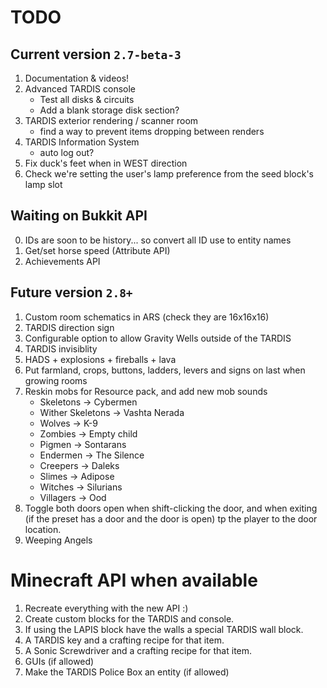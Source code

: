 # TODO

## Current version `2.7-beta-3`
1. Documentation & videos!
2. Advanced TARDIS console
   * Test all disks & circuits
   * Add a blank storage disk section?
3. TARDIS exterior rendering / scanner room
   * find a way to prevent items dropping between renders
4. TARDIS Information System
    * auto log out?
5. Fix duck's feet when in WEST direction
6. Check we're setting the user's lamp preference from the seed block's lamp slot
    
## Waiting on Bukkit API
0. IDs are soon to be history... so convert all ID use to entity names
1. Get/set horse speed (Attribute API)
2. Achievements API

## Future version `2.8+`
1. Custom room schematics in ARS (check they are 16x16x16)
2. TARDIS direction sign
3. Configurable option to allow Gravity Wells outside of the TARDIS
4. TARDIS invisiblity
5. HADS + explosions + fireballs + lava
6. Put farmland, crops, buttons, ladders, levers and signs on last when growing rooms
7. Reskin mobs for Resource pack, and add new mob sounds
   * Skeletons -> Cybermen
   * Wither Skeletons -> Vashta Nerada
   * Wolves -> K-9
   * Zombies -> Empty child
   * Pigmen -> Sontarans
   * Endermen -> The Silence
   * Creepers -> Daleks
   * Slimes -> Adipose
   * Witches -> Silurians
   * Villagers -> Ood
8. Toggle both doors open when shift-clicking the door, and when exiting (if the preset has a door and the door is open) tp the player to the door location.
9. Weeping Angels

# Minecraft API when available
1. Recreate everything with the new API :)
2. Create custom blocks for the TARDIS and console.
3. If using the LAPIS block have the walls a special TARDIS wall block.
4. A TARDIS key and a crafting recipe for that item.
5. A Sonic Screwdriver and a crafting recipe for that item.
6. GUIs (if allowed)
7. Make the TARDIS Police Box an entity (if allowed)
